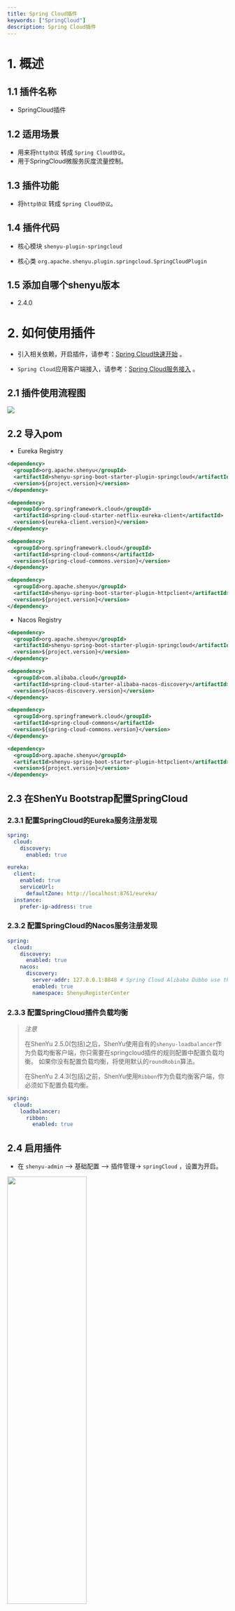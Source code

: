 ```yaml
---
title: Spring Cloud插件
keywords: ["SpringCloud"]
description: Spring Cloud插件
---
```



# 1. 概述

## 1.1 插件名称

* SpringCloud插件

## 1.2 适用场景

* 用来将`http协议` 转成 `Spring Cloud协议`。
* 用于SpringCloud微服务灰度流量控制。

## 1.3 插件功能

* 将`http协议` 转成 `Spring Cloud协议`。

## 1.4 插件代码

* 核心模块 `shenyu-plugin-springcloud`

* 核心类 `org.apache.shenyu.plugin.springcloud.SpringCloudPlugin`

## 1.5 添加自哪个shenyu版本

* 2.4.0

# 2. 如何使用插件

* 引入相关依赖，开启插件，请参考：[Spring Cloud快速开始](../../quick-start/quick-start-springcloud) 。

* `Spring Cloud`应用客户端接入，请参考：[Spring Cloud服务接入](../../user-guide/spring-cloud-proxy) 。

## 2.1 插件使用流程图

![](/img/shenyu/plugin/plugin_use_zh.jpg)

## 2.2 导入pom

* Eureka Registry

```xml
<dependency>
  <groupId>org.apache.shenyu</groupId>
  <artifactId>shenyu-spring-boot-starter-plugin-springcloud</artifactId>
  <version>${project.version}</version>
</dependency>

<dependency>
  <groupId>org.springframework.cloud</groupId>
  <artifactId>spring-cloud-starter-netflix-eureka-client</artifactId>
  <version>${eureka-client.version}</version>
</dependency>

<dependency>
  <groupId>org.springframework.cloud</groupId>
  <artifactId>spring-cloud-commons</artifactId>
  <version>${spring-cloud-commons.version}</version>
</dependency>

<dependency>
  <groupId>org.apache.shenyu</groupId>
  <artifactId>shenyu-spring-boot-starter-plugin-httpclient</artifactId>
  <version>${project.version}</version>
</dependency>
```

* Nacos Registry

```xml
<dependency>
  <groupId>org.apache.shenyu</groupId>
  <artifactId>shenyu-spring-boot-starter-plugin-springcloud</artifactId>
  <version>${project.version}</version>
</dependency>

<dependency>
  <groupId>com.alibaba.cloud</groupId>
  <artifactId>spring-cloud-starter-alibaba-nacos-discovery</artifactId>
  <version>${nacos-discovery.version}</version>
</dependency>

<dependency>
  <groupId>org.springframework.cloud</groupId>
  <artifactId>spring-cloud-commons</artifactId>
  <version>${spring-cloud-commons.version}</version>
</dependency>

<dependency>
  <groupId>org.apache.shenyu</groupId>
  <artifactId>shenyu-spring-boot-starter-plugin-httpclient</artifactId>
  <version>${project.version}</version>
</dependency>
```

## 2.3 在ShenYu Bootstrap配置SpringCloud

### 2.3.1 配置SpringCloud的Eureka服务注册发现

```yaml
spring:
  cloud:
    discovery:
      enabled: true

eureka:
  client:
    enabled: true
    serviceUrl:
      defaultZone: http://localhost:8761/eureka/
  instance:
    prefer-ip-address: true
```

### 2.3.2 配置SpringCloud的Nacos服务注册发现

```yaml
spring:
  cloud:
    discovery:
      enabled: true
    nacos:
      discovery:
        server-addr: 127.0.0.1:8848 # Spring Cloud Alibaba Dubbo use this.
        enabled: true
        namespace: ShenyuRegisterCenter
```

### 2.3.3 配置SpringCloud插件负载均衡

> *注意*
> 
> 在ShenYu 2.5.0(包括)之后，ShenYu使用自有的`shenyu-loadbalancer`作为负载均衡客户端，你只需要在springcloud插件的规则配置中配置负载均衡。
> 如果你没有配置负载均衡，将使用默认的`roundRobin`算法。
>
> 在ShenYu 2.4.3(包括)之前，ShenYu使用`Ribbon`作为负载均衡客户端，你必须如下配置负载均衡。

```yaml
spring:
  cloud:
    loadbalancer:
      ribbon:
        enabled: true
```

## 2.4 启用插件

- 在 `shenyu-admin` --> 基础配置 --> 插件管理-> `springCloud` ，设置为开启。

<img src="/img/shenyu/quick-start/springcloud/springcloud_open_en.png" width="60%" height="50%" />

## 2.5 配置插件

### 2.5.1 插件配置

* 你必须配置你的服务注册发现中心并将插件打开。

### 2.5.2 选择器和灰度流量配置

![](/img/shenyu/plugin/springcloud/selector_zh_2.png)

* 灰度路由

如果您想在springCloud插件中使用灰色路由，可以单击“灰色”按钮。

![](/img/shenyu/plugin/springcloud/gray_zh_2.png)

* 灰度发布可以在发布新版本应用时，自定义控制新版本应用流量比重，渐进式完成新版本应用的全量上线，最大限度地控制新版本发布带来的业务风险，降低故障带来的影响面，同时支持快速回滚。

当开启灰度是，网关的负载平衡算法将从当前节点列表中选择一个节点进行路由，并且您可以通过修改节点权重以更改负载平衡算法中节点的权重。

<img src="/img/shenyu/plugin/springcloud/gray.png" width="80%" height="80%" />

需要注意的是，如果您的业务实例没有使用`shenyu-client-springcloud`的客户端进行业务注册发现，您应该在当前选择器页面上手动添加节点信息进行灰度路由。

* 处理配置详解：

  * `serviceId`:serviceId。

  * `gray`：启用灰度路由。

    * `protocol`：协议默认值为'http://'。

    * `upstreamUrl`: 服务器节点地址。

    * `weight`: 服务器节点权重。

    * `status`:true：服务器可用，false：服务器不可用。

    * `timestamp`：节点的启动时间。

    * `warmup`：节点的预热时间，参与负载均衡计算。


### 2.5.3 规则配置

规则处理，即`handle`字段，是网关对流量完成最终匹配后，可以进行处理的操作。更多信息请参考插件管理中的 [插件处理管理](../../user-guide/admin-usage/plugin-handle-explanation) 。

* 使用 `shenyu-client-springcloud` 的规则配置

![](/img/shenyu/plugin/springcloud/rule_zh_2.png)

* 规则配置详解：

  * `timeout`：设置请求超时时间。
  * `loadbalance`：负载均衡算法，有三个可选项：`roundRobin`,`random`,`hash` 

* 未使用 `shenyu-client-springcloud` 的规则配置

![](/img/shenyu/plugin/springcloud/rule_zh.png)

* 规则配置详解：

  * `path`：请求路径。
  * `timeout`：设置请求超时时间。

## 2.6 示例

### 2.6.1 使用ShenYu访问SpringCloud服务

#### 2.6.1.1 准备工作

- 启动 `Eureka` 或 `Nacos` 服务注册发现中心, 如果你使用eureka, 启动 `shenyu-examples-eureka`即可
- 启动 `ShenYu Admin` 
- 启动 `shenyu-examples-springcloud`

#### 2.6.1.2 插件配置

- 在 `shenyu-admin` --> 基础配置 --> 插件管理-> `springCloud` ，设置为开启。

- 在`ShenYu Bootstrap`配置服务注册发现中心, 请查看 [2.3 在ShenYu Bootstrap配置SpringCloud](#2.3 在ShenYu Bootstrap配置SpringCloud)

#### 2.6.1.3 选择器配置

![](/img/shenyu/plugin/springcloud/selector_zh_2.png)

如果你想使用注册到ShenYu的灰度流量，你必须配置灰度路由。

![](/img/shenyu/plugin/springcloud/gray_zh_2.png)

#### 2.6.1.4 规则配置

如果你使用`shenyu-client-springcloud`注册服务到`ShenYu`,你可以不用配置规则，如果你想改变规则，请查看[2.5.3 规则配置](#2.5.3 规则配置)

#### 2.6.1.5 请求服务并且验证结果

![](/img/shenyu/plugin/springcloud/springcloud-request.png)

### 2.6.2 使用ShenYu访问未注册到ShenYu的SpringCloud服务

#### 2.6.2.1 准备工作

- 启动 `Eureka` 或 `Nacos` 服务注册发现中心, 如果你使用eureka, 启动 `shenyu-examples-eureka`即可
- 启动 `ShenYu Admin`
- 启动 `shenyu-examples-springcloud`

#### 2.6.2.2 插件配置

- 在 `shenyu-admin` --> 基础配置 --> 插件管理-> `springCloud` ，设置为开启。

- 在`ShenYu Bootstrap`配置服务注册发现中心, 请查看 [2.3 在ShenYu Bootstrap配置SpringCloud](#2.3 在ShenYu Bootstrap配置SpringCloud)

#### 2.6.2.3 选择器配置

![](/img/shenyu/plugin/springcloud/selector_zh_2.png)

如果你想使用未注册到ShenYu的灰度流量，你必须配置灰度流量相关的配置

![](/img/shenyu/plugin/springcloud/gray_zh_2.png)

#### 2.6.2.4 规则配置

![](/img/shenyu/plugin/springcloud/rule_zh.png)

你必须在规则配置中配置`path`字段，`path`字段为你的服务uri，例如：`/springcloud/new/feature/gateway/not`, `timeout`为你的服务允许的超时时间。

#### 2.6.2.5 通过配置访问未注册的服务

##### 2.6.2.5.1 在请求头使用 `rpc_type`字段进行访问

```
### shengyu getway proxy not support
POST http://localhost:9195/springcloud/new/feature/gateway/not
Accept: application/json
Content-Type: application/json
rpc_type: springCloud
```

##### 2.6.2.5.2 在ShenYuAdmin 添加元信息

![](/img/shenyu/plugin/springcloud/springcloud_metadata_zh.png)

#### 2.6.2.6 请求服务并且验证结果

![](/img/shenyu/plugin/springcloud/springcloud-request-unregistered.png)


# 3. 如何禁用插件

- 在 `shenyu-admin` --> 基础配置 --> 插件管理-> `springCloud` ，设置为关闭。
